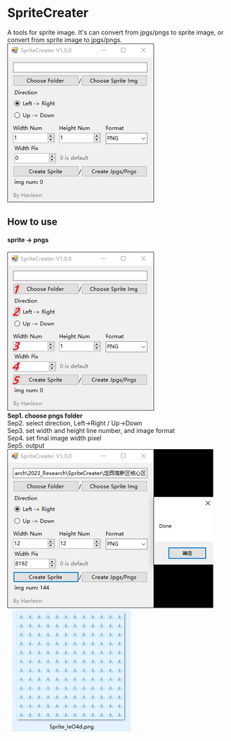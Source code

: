 # SpriteCreater
A tools for sprite image.
It's can convert from jpgs/pngs to sprite image, or convert from sprite image to jpgs/pngs.
![image](https://github.com/Hanleon/SpriteCreater/blob/main/1.jpg)

## How to use
#### sprite -> pngs
![image](https://github.com/Hanleon/SpriteCreater/blob/main/2.jpg)  
__Sep1. choose pngs folder__  
Sep2. select direction, Left->Right / Up->Down  
Sep3. set width and height line number, and image format  
Sep4. set final image width pixel  
Sep5. output  
![image](https://github.com/Hanleon/SpriteCreater/blob/main/4.jpg)  
![image](https://github.com/Hanleon/SpriteCreater/blob/main/5.jpg)  
